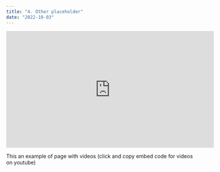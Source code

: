```yaml
---
title: "4. Other placeholder"
date: "2022-10-03"
---
```



<div class="videoWrapper">
<iframe width="560" height="315" src="https://www.youtube.com/embed/4SZl1r2O_bY" frameborder="0" allowfullscreen></iframe>
</div>

This an example of page with videos (click and copy embed code for videos on youtube)
